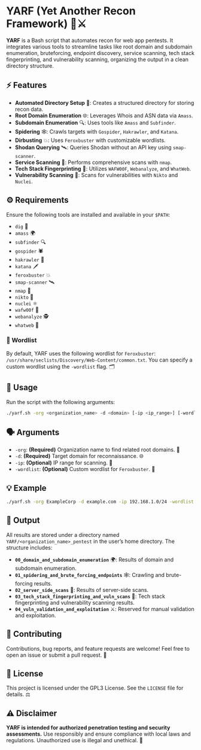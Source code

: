 # YARF (Yet Another Recon Framework) 🥷⚔️

**YARF** is a Bash script that automates recon for web app pentests. It integrates various tools to streamline tasks like root domain and subdomain enumeration, bruteforcing, endpoint discovery, service scanning, tech stack fingerprinting, and vulnerability scanning, organizing the output in a clean directory structure.



## ⚡ Features

- **Automated Directory Setup** 📂: Creates a structured directory for storing recon data.
- **Root Domain Enumeration** 🌐: Leverages Whois and ASN data via `Amass`.
- **Subdomain Enumeration** 🔍: Uses tools like `Amass` and `Subfinder`.
- **Spidering** 🕸️: Crawls targets with `Gospider`, `Hakrawler`, and `Katana`.
- **Dirbusting** 💥: Uses `Feroxbuster` with customizable wordlists.
- **Shodan Querying** 🛰️: Queries Shodan without an API key using `smap-scanner`.
- **Service Scanning** 🔌: Performs comprehensive scans with `nmap`.
- **Tech Stack Fingerprinting** 🫆: Utilizes `WAFW00F`, `Webanalyze`, and `WhatWeb`.
- **Vulnerability Scanning** 🚨: Scans for vulnerabilities with `Nikto` and `Nuclei`.



## ⚙️ Requirements

Ensure the following tools are installed and available in your `$PATH`:

- `dig` 🪏
- `amass` 🌍
- `subfinder` 🔍
- `gospider` 🕷️
- `hakrawler` 🧭
- `katana` 🗡️
- `feroxbuster` 💥
- `smap-scanner` 🛰️
- `nmap` 🎯
- `nikto` 🚨
- `nuclei` ⚛️
- `wafw00f` 🐶
- `webanalyze` 🕵️
- `whatweb` 🔎

### 📝 Wordlist

By default, YARF uses the following wordlist for `Feroxbuster`:
`/usr/share/seclists/Discovery/Web-Content/common.txt`. You can specify a custom wordlist using the `-wordlist` flag. 🗂️


## 🚀 Usage

Run the script with the following arguments:

```bash
./yarf.sh -org <organization_name> -d <domain> [-ip <ip_range>] [-wordlist <path>]
```


## 🗣️ Arguments

- `-org`: **(Required)** Organization name to find related root domains. 🏢
- `-d`: **(Required)** Target domain for reconnaissance. 🌐
- `-ip`: **(Optional)** IP range for scanning. 🔌
- `-wordlist`: **(Optional)** Custom wordlist for `Feroxbuster`. 📜


## 💡 Example

```bash
./yarf.sh -org ExampleCorp -d example.com -ip 192.168.1.0/24 -wordlist /path/to/custom-wordlist.txt
```


## 📂 Output

All results are stored under a directory named `YARF/<organization_name>_pentest` in the user’s home directory. The structure includes:

- **`00_domain_and_subdomain_enumeration`** 🌍: Results of domain and subdomain enumeration.
- **`01_spidering_and_brute_forcing_endpoints`** 🕸️: Crawling and brute-forcing results.
- **`02_server_side_scans`** 🔌: Results of server-side scans.
- **`03_tech_stack_fingerprinting_and_vuln_scans`** 🫆: Tech stack fingerprinting and vulnerability scanning results.
- **`04_vuln_validation_and_exploitation`** ⚔️: Reserved for manual validation and exploitation.


## 🤝 Contributing

Contributions, bug reports, and feature requests are welcome! Feel free to open an issue or submit a pull request. 🙌


## 📜 License

This project is licensed under the GPL3 License. See the `LICENSE` file for details. ⚖️


## ⚠️ Disclaimer

**YARF is intended for authorized penetration testing and security assessments.** Use responsibly and ensure compliance with local laws and regulations. Unauthorized use is illegal and unethical. 🛑
